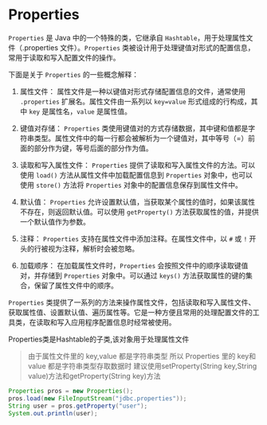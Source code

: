 # Properties

`Properties` 是 Java 中的一个特殊的类，它继承自 `Hashtable`，用于处理属性文件（.properties 文件）。`Properties` 类被设计用于处理键值对形式的配置信息，常用于读取和写入配置文件的操作。

下面是关于 `Properties` 的一些概念解释：

1. 属性文件：
属性文件是一种以键值对形式存储配置信息的文件，通常使用 `.properties` 扩展名。属性文件由一系列以 `key=value` 形式组成的行构成，其中 `key` 是属性名，`value` 是属性值。

2. 键值对存储：
`Properties` 类使用键值对的方式存储数据，其中键和值都是字符串类型。属性文件中的每一行都会被解析为一个键值对，其中等号（=）前面的部分作为键，等号后面的部分作为值。

3. 读取和写入属性文件：
`Properties` 提供了读取和写入属性文件的方法。可以使用 `load()` 方法从属性文件中加载配置信息到 `Properties` 对象中，也可以使用 `store()` 方法将 `Properties` 对象中的配置信息保存到属性文件中。

4. 默认值：
`Properties` 允许设置默认值，当获取某个属性的值时，如果该属性不存在，则返回默认值。可以使用 `getProperty()` 方法获取属性的值，并提供一个默认值作为参数。

5. 注释：
`Properties` 支持在属性文件中添加注释。在属性文件中，以 `#` 或 `!` 开头的行被视为注释，解析时会被忽略。

6. 加载顺序：
在加载属性文件时，`Properties` 会按照文件中的顺序读取键值对，并存储到 `Properties` 对象中。可以通过 `keys()` 方法获取属性的键的集合，保留了属性文件中的顺序。

`Properties` 类提供了一系列的方法来操作属性文件，包括读取和写入属性文件、获取属性值、设置默认值、遍历属性等。它是一种方便且常用的处理配置文件的工具类，在读取和写入应用程序配置信息时经常被使用。

Properties类是Hashtable的子类,该对象用于处理属性文件

> 由于属性文件里的 key,value 都是字符串类型
所以 Properties 里的 key和 value 都是字符串类型存取数据时
建议使用setProperty(String key,String value)方法和getProperty(String key)方法

```java
Properties pros = new Properties();
pros.load(new FileInputStream("jdbc.properties"));
String user = pros.getProperty("user");
System.out.println(user);
```
